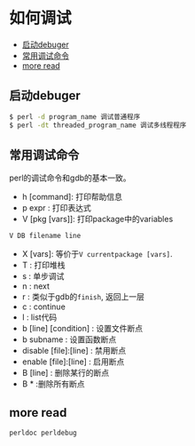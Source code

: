 # 如何调试

<!-- vim-markdown-toc GFM -->

* [启动debuger](#启动debuger)
* [常用调试命令](#常用调试命令)
* [more read](#more-read)

<!-- vim-markdown-toc -->

## 启动debuger


```bash
$ perl -d program_name 调试普通程序
$ perl -dt threaded_program_name 调试多线程程序
```


## 常用调试命令

perl的调试命令和gdb的基本一致。

* h [command]: 打印帮助信息
* p expr : 打印表达式
* V [pkg [vars]]: 打印package中的variables
```perl
V DB filename line
```
* X [vars]: 等价于`V currentpackage [vars]`.
* T : 打印堆栈
* s : 单步调试
* n : next
* r : 类似于gdb的`finish`, 返回上一层
* c : continue
* l : list代码
* b [line] [condition] : 设置文件断点
* b subname : 设置函数断点
* disable [file]:[line] : 禁用断点
* enable [file]:[line] : 启用断点
* B [line] : 删除某行的断点
* B * :删除所有断点

## more read

`perldoc perldebug`

